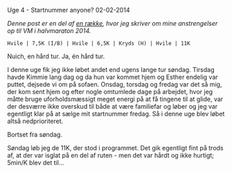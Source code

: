 Uge 4 - Startnummer anyone?
02-02-2014

*Denne post er en del af [en række](/halfmarathon2014.html), hvor jeg skriver om mine anstrengelser op til VM i halvmaraton 2014.*

    Hvile | 7,5K (I/B) | Hvile | 6,5K | Kryds (H) | Hvile | 11K

Nuich, en hård tur. Ja, én hård tur. 

I denne uge fik jeg ikke løbet andet end ugens lange tur søndag. Tirsdag havde Kimmie lang dag og da hun var kommet hjem og Esther endelig var puttet, dejsede vi om på sofaen. Onsdag, torsdag og fredag var det så mig, der kom sent hjem og efter nogle omtumlede dage på arbejdet, hvor jeg måtte bruge uforholdsmæssigt meget energi på at få tingene til at glide, var der desværre ikke overskud til både at være familiefar og løber og jeg var egentligt klar på at sælge mit startnummer fredag. Så i denne uge blev løbet altså nedprioriteret.

Bortset fra søndag. 

Søndag løb jeg de 11K, der stod i programmet. Det gik egentligt fint på trods af, at der var isglat på en del af ruten - men det var hårdt og ikke hurtigt; 5min/K blev det til...
